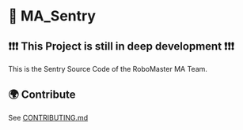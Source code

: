 # 🤖 MA_Sentry

## ❗❗❗ This Project is still in deep development ❗❗❗

This is the Sentry Source Code of the RoboMaster MA Team.

## 🌍 Contribute

See [CONTRIBUTING.md](https://github.com/ZXY595/MA_Sentry/CONTRIBUTING.md)
